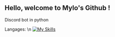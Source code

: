 ## Hello, welcome to Mylo's Github !



Discord bot in python

Langages: \n
[![My Skills](https://skillicons.dev/icons?i=python,c,java)](https://skillicons.dev)


<!--
**MyloRaccoon/MyloRaccoon** is a ✨ _special_ ✨ repository because its `README.md` (this file) appears on your GitHub profile.

Here are some ideas to get you started:

- 🔭 I’m currently working on ...
- 🌱 I’m currently learning ...
- 👯 I’m looking to collaborate on ...
- 🤔 I’m looking for help with ...
- 💬 Ask me about ...
- 📫 How to reach me: ...
- 😄 Pronouns: ...
- ⚡ Fun fact: ...
-->
